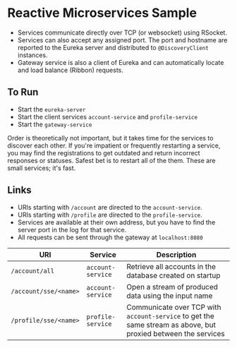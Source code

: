 # Reactive Microservices Sample

- Services communicate directly over TCP (or websocket) using RSocket.  
- Services can also accept any assigned port.  The port and hostname are reported to the Eureka server and distributed to ``@DiscoveryClient`` instances.  
- Gateway service is also a client of Eureka and can automatically locate and load balance (Ribbon) requests.

## To Run
- Start the ``eureka-server``
- Start the client services ``account-service`` and ``profile-service``
- Start the ``gateway-service``

Order is theoretically not important, but it takes time for the services to discover each other.  If you're impatient or frequently restarting a service, you may find the registrations to get outdated and return incorrect responses or statuses.  Safest bet is to restart all of the them.  These are small services; it's fast. 

## Links
- URIs starting with ``/account`` are directed to the ``account-service``.
- URIs starting with ``/profile`` are directed to the ``profile-service``.
- Services are available at their own address, but you have to find the server port in the log for that service.
- All requests can be sent through the gateway at ``localhost:8080``


| URI | Service | Description |
| --- | --- | --- |
| ``/account/all`` | ``account-service`` | Retrieve all accounts in the database created on startup |
| ``/account/sse/<name>`` | ``account-service`` | Open a stream of produced data using the input name |
| ``/profile/sse/<name>`` | ``profile-service`` | Communicate over TCP with ``account-service`` to get the same stream as above, but proxied between the services |
